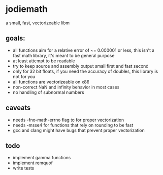 # jodiemath
a small, fast, vectorizeable libm

## goals:
* all functions aim for a relative error of ~= 0.000001 or less, this isn't a fast math library, it's meant to be general purpose
* at least attempt to be readable
* try to keep source and assembly output small first and fast second
* only for 32 bit floats, if you need the accuracy of doubles, this library is not for you
* all functions are vectorizeable on x86
* non-correct NaN and infinity behavior in most cases
* no handling of subnormal numbers

## caveats
* needs -fno-math-errno flag to for proper vectorization
* needs -msse4 for functions that rely on rounding to be fast
* gcc and clang might have bugs that prevent proper vectorization

## todo
* implement gamma functions
* implement remquof
* write tests

